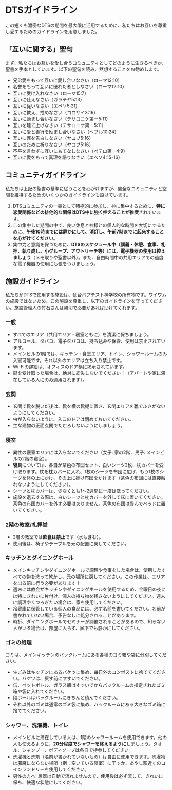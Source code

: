 ﻿---
sidebar_position: 3
---

# DTSガイドライン

この短くも濃密なDTSの期間を最大限に活用するために、私たちはお互いを尊重し愛するためのガイドラインを用意しました。

## 「互いに関する」聖句

まず、私たちはお互いを愛し合うコミュニティとしてどのように生きるべきか、聖書を手本としています。以下の聖句を読み、黙想することをお勧めします。

- 兄弟愛をもって互いに愛し合いなさい（ローマ12:10）
- 名誉をもって互いに優れた者としなさい（ローマ12:10）
- 互いに受け入れなさい（ローマ15:7）
- 互いに仕えなさい（ガラテヤ5:13）
- 互いに従いなさい（エペソ5:21）
- 互いに教え、戒めなさい（コロサイ3:16）
- 互いに励まし合いなさい（テサロニケ第一5:11）
- 互いを建て上げなさい（テサロニケ第一5:11）
- 互いに愛と善行を励まし合いなさい（ヘブル10:24）
- 互いに罪を告白しなさい（ヤコブ5:16）
- 互いのために祈りなさい（ヤコブ5:16）
- 不平を言わずに互いにもてなしなさい（ペテロ第一4:9）
- 互いに愛をもって真理を語りなさい（エペソ4:15-16）

## コミュニティガイドライン

私たちは上記の聖書の基準に従うことを心がけますが、健全なコミュニティと空間を維持するためのいくつかのガイドラインも設けています。

1. DTSコミュニティの一員として積極的に参加し、神に集中するために、**特に恋愛関係などの排他的な関係はDTS中に強く控えることが推奨**されています。
2. この集中した期間の中で、良い休息と神様との個人的な時間を大切にするために、**午後10時までには静かにして、消灯し、午前7時までに起床することを心がけてください**。
3. 集中力と意識を保つために、**DTSのスケジュール中（講義・休憩、食事、礼拝、執り成し、小グループ、アウトリーチ等）には、電子機器の使用は控えましょう**（メモ取りや聖書以外）。また、自由時間中の共用エリアでの過度な電子機器の使用にも気をつけましょう。

## 施設ガイドライン

私たちがDTSで使用する施設は、仙台バプテスト神学校の所有物です。ワイワムの施設ではないため、この施設を尊重し、以下のガイドラインを守ってください。施設管理人の竹石さんは親切で必要があれば助けてくれます。

### 一般

- すべてのエリア（共用エリア・寝室ともに）を清潔に保ちましょう。
- アルコール、タバコ、電子タバコは、持ち込みや保管、使用は禁止されています。
- メインビルの1階では、キッチン・食堂エリア、トイレ、シャワールームのみ入室可能です。それ以外のエリアは立ち入り禁止です。
- Wi-Fiの詳細は、オフィスのドア横に掲示されています。
- 鍵を受け取った場合は、絶対に紛失しないでください！（アパートや家に滞在している人にのみ適用されます）。

### 玄関

- 玄関で靴を脱いだ後は、靴を横の靴棚に置き、玄関エリアを靴でふさがないようにしてください。
- 虫が入らないように、入口のドアは閉めておいてください。
- 主な建物の正面玄関でたむろしないようにしましょう。

### 寝室

- 異性の寝室エリアには入らないでください（女子: 家の2階、男子: メインビルの2階の寝室）。
- **寝具**については、各自が茶色の布団セット、白いシーツ2枚、枕カバーを受け取ります。枕を枕カバーに入れ、1枚のシーツを布団に広げ、もう1枚のシーツを体の上にかけ、その上に掛け布団をかけます（茶色の布団には直接触れないようにしてください）。
- シーツと枕カバーは、少なくとも1〜2週間に一度は洗ってください。
- 施設を退去する際は、白いシーツと枕カバーを外して床に置いてください。茶色の布団カバーを外す必要はありません。茶色の布団は畳んでベッドに置いてください。

### 2階の教室/礼拝堂

- 2階の教室では**飲食は禁止**です（水も含む）。
- 使用後は、椅子やテーブルを元の配置に戻してください。

### キッチンとダイニングホール

- メインキッチンやダイニングホールで調理や食事をした場合は、使用したすべての物を洗って乾かし、元の場所に戻してください。この作業は、エリアを出る前に行う必要があります！
- 週末には教会がキッチンやダイニングホールを使用するため、金曜日の夜には特にきれいに片付け、個人の持ち物を残さないようにしてください。週末に調理やくつろぎたい場合は、家を使用してください。
- 冷蔵庫に保管している個人の食品には、必ず名前を書いてください。名前が書かれていない場合、予告なしに処分されることがあります。
- 時折、ダイニングホールでセミナーが開催されることがあるので、知らない人がいる場合は、部屋に入らず、廊下でも静かにしてください。

### ゴミの処理

ゴミは、メインキッチンのバックルームにある各種のゴミ箱や袋に分別してください。

- 生ごみはキッチンにあるバケツに集め、毎日外のコンポストに捨ててください。バケツは、戻す前にすすいでください。
- 缶、ペットボトル、ガラス瓶はすすいでからバックルームの指定されたゴミ箱や袋に入れてください。
- 段ボールはバックルームにきちんと積んでください。
- それ以外のゴミは通常のゴミ袋に集め、バックルームにある大きなゴミ箱に捨ててください。

### シャワー、洗濯機、トイレ

- メインビルに滞在している人は、1階のシャワールームを使用できます。他の人も使えるように、**20分程度でシャワーを終えるように**しましょう。タオル、シャンプー、ボディソープは各自で持参してください。
- 洗濯機と洗剤（名前が書かれていないもの）は自由に使用できます。洗濯物は邪魔にならない場所（例：空いている寝室）に干すか、あやし駅近くのコインランドリーを使用してください。
- 男性の方へ: 尿器は自動で流れませんので、使用後は必ず流して、きれいに保ち、快適な状態にしてください。
